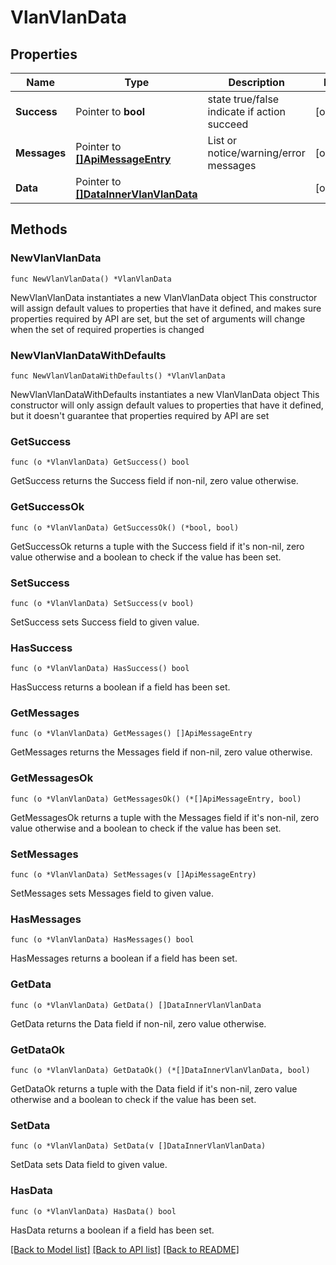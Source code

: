 # VlanVlanData

## Properties

Name | Type | Description | Notes
------------ | ------------- | ------------- | -------------
**Success** | Pointer to **bool** | state true/false indicate if action succeed | [optional] 
**Messages** | Pointer to [**[]ApiMessageEntry**](ApiMessageEntry.md) | List or notice/warning/error messages | [optional] 
**Data** | Pointer to [**[]DataInnerVlanVlanData**](DataInnerVlanVlanData.md) |  | [optional] 

## Methods

### NewVlanVlanData

`func NewVlanVlanData() *VlanVlanData`

NewVlanVlanData instantiates a new VlanVlanData object
This constructor will assign default values to properties that have it defined,
and makes sure properties required by API are set, but the set of arguments
will change when the set of required properties is changed

### NewVlanVlanDataWithDefaults

`func NewVlanVlanDataWithDefaults() *VlanVlanData`

NewVlanVlanDataWithDefaults instantiates a new VlanVlanData object
This constructor will only assign default values to properties that have it defined,
but it doesn't guarantee that properties required by API are set

### GetSuccess

`func (o *VlanVlanData) GetSuccess() bool`

GetSuccess returns the Success field if non-nil, zero value otherwise.

### GetSuccessOk

`func (o *VlanVlanData) GetSuccessOk() (*bool, bool)`

GetSuccessOk returns a tuple with the Success field if it's non-nil, zero value otherwise
and a boolean to check if the value has been set.

### SetSuccess

`func (o *VlanVlanData) SetSuccess(v bool)`

SetSuccess sets Success field to given value.

### HasSuccess

`func (o *VlanVlanData) HasSuccess() bool`

HasSuccess returns a boolean if a field has been set.

### GetMessages

`func (o *VlanVlanData) GetMessages() []ApiMessageEntry`

GetMessages returns the Messages field if non-nil, zero value otherwise.

### GetMessagesOk

`func (o *VlanVlanData) GetMessagesOk() (*[]ApiMessageEntry, bool)`

GetMessagesOk returns a tuple with the Messages field if it's non-nil, zero value otherwise
and a boolean to check if the value has been set.

### SetMessages

`func (o *VlanVlanData) SetMessages(v []ApiMessageEntry)`

SetMessages sets Messages field to given value.

### HasMessages

`func (o *VlanVlanData) HasMessages() bool`

HasMessages returns a boolean if a field has been set.

### GetData

`func (o *VlanVlanData) GetData() []DataInnerVlanVlanData`

GetData returns the Data field if non-nil, zero value otherwise.

### GetDataOk

`func (o *VlanVlanData) GetDataOk() (*[]DataInnerVlanVlanData, bool)`

GetDataOk returns a tuple with the Data field if it's non-nil, zero value otherwise
and a boolean to check if the value has been set.

### SetData

`func (o *VlanVlanData) SetData(v []DataInnerVlanVlanData)`

SetData sets Data field to given value.

### HasData

`func (o *VlanVlanData) HasData() bool`

HasData returns a boolean if a field has been set.


[[Back to Model list]](../README.md#documentation-for-models) [[Back to API list]](../README.md#documentation-for-api-endpoints) [[Back to README]](../README.md)


